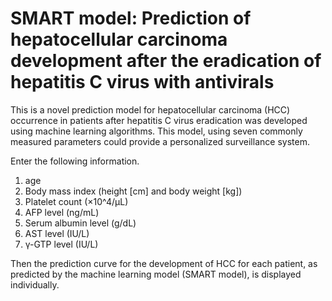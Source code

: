 # SMART model: Prediction of hepatocellular carcinoma development after the eradication of hepatitis C virus with antivirals
This is a novel prediction model for hepatocellular carcinoma (HCC) occurrence in patients after hepatitis C virus eradication was developed using machine learning algorithms. This model, using seven commonly measured parameters could provide a personalized surveillance system. 

Enter the following information.
1. age
2. Body mass index (height [cm] and body weight [kg])
3. Platelet count (×10^4/µL)
4. AFP level (ng/mL)
5. Serum albumin level (g/dL)
6. AST level (IU/L)
7. γ-GTP level (IU/L)

Then the prediction curve for the development of HCC for each patient, as predicted by the machine learning model (SMART model), is displayed individually.

